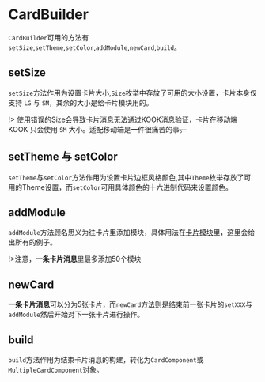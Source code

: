 # CardBuilder

`CardBuilder`可用的方法有`setSize`,`setTheme`,`setColor`,`addModule`,`newCard`,`build`。

## setSize

`setSize`方法作用为设置卡片大小,`Size`枚举中存放了可用的大小设置，卡片本身仅支持 `LG` 与 `SM`，其余的大小是给卡片模块用的。

!> 使用错误的Size会导致卡片消息无法通过KOOK消息验证，卡片在移动端 KOOK 只会使用 `SM` 大小。~~适配移动端是一件很痛苦的事。~~

## setTheme 与 setColor

`setTheme`与`setColor`方法作用为设置卡片边框风格颜色,其中`Theme`枚举存放了可用的Theme设置，而`setColor`可用具体颜色的十六进制代码来设置颜色。

## addModule

`addModule`方法顾名思义为往卡片里添加模块，具体用法在[卡片模块](文档/消息/CardModule.md)里，这里会给出所有的例子。

!>注意，**一条卡片消息**里最多添加50个模块

## newCard

**一条卡片消息**可以分为5张卡片，而`newCard`方法则是结束前一张卡片的`setXXX`与`addModule`然后开始对下一张卡片进行操作。

## build

`build`方法作用为结束卡片消息的构建，转化为`CardComponent`或`MultipleCardComponent`对象。